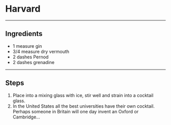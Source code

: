 # Harvard

---

## Ingredients

* 1 measure gin
* 3/4 measure dry vermouth
* 2 dashes Pernod
* 2 dashes grenadine

---

## Steps

1.  Place into a mixing glass with ice, stir well and strain into a cocktail glass. 
2.  In the United States all the best universities have their own cocktail. Perhaps someone in Britain will one day invent an Oxford or Cambridge...